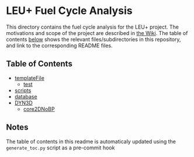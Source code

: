 # LEU+ Fuel Cycle Analysis
This directory contains the fuel cycle analysis for the LEU+ project. The motivations and scope of the project are described in [the Wiki](https://github.gatech.edu/dkotlyar6/LEUplus/wiki/Modelling-and-Assumptions#introduction-and-scope). The table of contents [below](#table-of-contents) shows the relevant files/subdirectories in this repository, and link to the corresponding README files.
## Table of Contents

- [templateFile](templateFile/README.md)
  - [test](templateFile/test/README.md)
- [scripts](scripts/README.md)
- [database](database/README.md)
- [DYN3D](DYN3D/README.md)
  - [core2DNoBP](DYN3D/core2DNoBP/README.md)

## Notes
The table of contents in this readme is automaticaly updated using the `generate_toc.py` script as a pre-commit hook